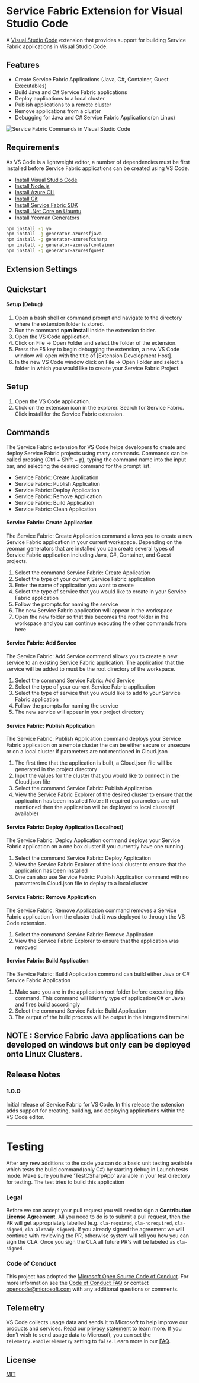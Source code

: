 # Service Fabric Extension for Visual Studio Code

A [Visual Studio Code](https://code.visualstudio.com/) extension that provides support for building Service Fabric applications in Visual Studio Code.

## Features

* Create Service Fabric Applications (Java, C#, Container, Guest Executables)
* Build Java and C# Service Fabric applications
* Deploy applications to a local cluster
* Publish applications to a remote cluster
* Remove applications from a cluster
* Debugging for Java and C# Service Fabric Applications(on Linux)

![Service Fabric Commands in Visual Studio Code](./media/sf-commands.png)

## Requirements

As VS Code is a lightweight editor, a number of dependencies must be first installed before Service Fabric applications can be created using VS Code.

* [Install Visual Studio Code](https://code.visualstudio.com/)
* [Install Node.js](https://nodejs.org/en/)
* [Install Azure CLI](https://docs.microsoft.com/en-us/cli/azure/install-azure-cli?view=azure-cli-latest)
* [Install Git](https://git-scm.com/)
* [Install Service Fabric SDK](https://docs.microsoft.com/en-us/azure/service-fabric/service-fabric-get-started)
* [Install .Net Core on Ubuntu](https://www.microsoft.com/net/learn/get-started/linuxredhat)
* Install Yeoman Generators
```sh
npm install -g yo
npm install -g generator-azuresfjava
npm install -g generator-azuresfcsharp
npm install -g generator-azuresfcontainer
npm install -g generator-azuresfguest
```

## Extension Settings

## Quickstart

#### Setup (Debug)

1. Open a bash shell or command prompt and navigate to the directory where the extension folder is stored.
2. Run the command **npm install** inside the extension folder.
3. Open the VS Code application.
5. Click on File -> Open Folder and select the folder of the extension.
6. Press the F5 key to begin debugging the extension, a new VS Code window will open with the title of [Extension Development Host].
7. In the new VS Code window click on File -> Open Folder and select a folder in which you would like to create your Service Fabric Project.

## Setup

1. Open the VS Code application.
2. Click on the extension icon in the explorer. Search for Service Fabric. Click install for the Service Fabric extension.

## Commands
The Service Fabric extension for VS Code helps developers to create and deploy Service Fabric projects using many commands. Commands can be called pressing (Ctrl + Shift + p), typing the command name into the input bar, and selecting the desired command for the prompt list.

* Service Fabric: Create Application
* Service Fabric: Publish Application
* Service Fabric: Deploy Application
* Service Fabric: Remove Application
* Service Fabric: Build Application
* Service Fabric: Clean Application

#### Service Fabric: Create Application

The Service Fabric: Create Application command allows you to create a new Service Fabric application in your current workspace. Depending on the yeoman generators that are installed you can create several types of Service Fabric application including Java, C#, Container, and Guest projects.

1.  Select the command Service Fabric: Create Application
2.  Select the type of your current Service Fabric application
3.  Enter the name of application you want to create
3.  Select the type of service that you would like to create in your Service Fabric application
4.  Follow the prompts for naming the service
5.  The new Service Fabric application will appear in the workspace
6.  Open the new folder so that this becomes the root folder in the workspace and you can continue executing the other commands from here



#### Service Fabric: Add Service
The Service Fabric: Add Service command allows you to create a new service to an existing Service Fabric application. The application that the service will be added to must be the root directory of the workspace.

1.  Select the command Service Fabric: Add Service
2.  Select the type of your current Service Fabric application
3.  Select the type of service that you would like to add to your Service Fabric application
4.  Follow the prompts for naming the service
5.  The new service will appear in your project directory

#### Service Fabric: Publish Application
The Service Fabric: Publish Application command deploys your Service Fabric application on a remote cluster the can be either secure or unsecure or on a local cluster if parameters are not mentioned in Cloud.json

1.  The first time that the application is built, a Cloud.json file will be generated in the project directory
2.  Input the values for the cluster that you would like to connect in the Cloud.json file
3.  Select the command Service Fabric: Publish Application
4.  View the Service Fabric Explorer of the desired cluster to ensure that the application has been installed
    Note : If required parameters are not mentioned then the application will be deployed to local cluster(if available)

#### Service Fabric: Deploy Application (Localhost)
The Service Fabric: Deploy Application command deploys your Service Fabric application on a one box cluster if you currently have one running.

1.  Select the command Service Fabric: Deploy Application
2.  View the Service Fabric Explorer of the local cluster to ensure that the application has been installed
3.  One can also use Service Fabric: Publish Application command with no paramters in Cloud.json file to deploy to a local cluster

#### Service Fabric: Remove Application
The Service Fabric: Remove Application command removes a Service Fabric application from the cluster that it was deployed to through the VS Code extension.

1.  Select the command Service Fabric: Remove Application
2.  View the Service Fabric Explorer to ensure that the application was removed

#### Service Fabric: Build Application
The Service Fabric: Build Application command can build either Java or C# Service Fabric Application

1.  Make sure you are in the application root folder before executing this command. This command will identify type of application(C# or Java) 
    and fires build accordingly
2.  Select the command Service Fabric: Build Application
3.  The output of the build process will be output in the integrated terminal

   ## NOTE : Service Fabric Java applications can be developed on windows but only can be deployed onto Linux Clusters.

## Release Notes

### 1.0.0

Initial release of Service Fabric for VS Code. In this release the extension adds support for 
creating, building, and deploying applications within the VS Code editor.

-----------------------------------------------------------------------------------------------------------
# Testing
 After any new additions to the code you can do a basic unit testing available which tests the build command(only C#) by starting debug in Launch tests mode. Make sure you have 'TestCSharpApp' available in your test directory for testing. The test tries to build this application

### Legal

Before we can accept your pull request you will need to sign a **Contribution License Agreement**. All you need to do is to submit a pull request, then the PR will get appropriately labelled (e.g. `cla-required`, `cla-norequired`, `cla-signed`, `cla-already-signed`). If you already signed the agreement we will continue with reviewing the PR, otherwise system will tell you how you can sign the CLA. Once you sign the CLA all future PR's will be labeled as `cla-signed`.

### Code of Conduct

This project has adopted the [Microsoft Open Source Code of Conduct](https://opensource.microsoft.com/codeofconduct/). For more information see the [Code of Conduct FAQ](https://opensource.microsoft.com/codeofconduct/faq/) or contact [opencode@microsoft.com](mailto:opencode@microsoft.com) with any additional questions or comments.

## Telemetry

VS Code collects usage data and sends it to Microsoft to help improve our products and services. Read our [privacy statement](https://go.microsoft.com/fwlink/?LinkID=528096&clcid=0x409) to learn more. If you don’t wish to send usage data to Microsoft, you can set the `telemetry.enableTelemetry` setting to `false`. Learn more in our [FAQ](https://code.visualstudio.com/docs/supporting/faq#_how-to-disable-telemetry-reporting).

## License

[MIT](LICENSE)
